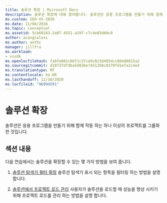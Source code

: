 ```yaml
---
title: 솔루션 확장 | Microsoft Docs
description: 솔루션 확장에 대해 알아봅니다. 솔루션은 응용 프로그램을 만들기 위해 함께 작동 하는 하나 이상의 프로젝트를 그룹화 한 것입니다.
ms.custom: SEO-VS-2020
ms.date: 11/04/2016
ms.topic: conceptual
ms.assetid: 5cb60183-2a87-4551-a19f-c7c4e65d60c0
author: acangialosi
ms.author: anthc
manager: jillfra
ms.workload:
- vssdk
ms.openlocfilehash: fa8fe001c66f1c37ce9c823d485dcc60e88815a2
ms.sourcegitcommit: d10f37dfdba5d826e7451260c8370fd1efa2c4e4
ms.translationtype: MT
ms.contentlocale: ko-KR
ms.lasthandoff: 12/10/2020
ms.locfileid: "96994591"
---
```

# <a name="extend-solutions"></a>솔루션 확장
솔루션은 응용 프로그램을 만들기 위해 함께 작동 하는 하나 이상의 프로젝트를 그룹화 한 것입니다.

## <a name="in-this-section"></a>섹션 내용
 다음 연습에서는 솔루션을 확장할 수 있는 몇 가지 방법을 보여 줍니다.

1. [솔루션 탐색기 필터 확장](../extensibility/extending-the-solution-explorer-filter.md) 솔루션 탐색기 표시 되는 항목을 필터링 하는 방법을 설명 합니다.

2. [솔루션에서 프로젝트 로드 관리](../extensibility/managing-project-loading-in-a-solution.md) 사용자가 솔루션을 로드할 때 성능을 향상 시키기 위해 프로젝트 로드를 관리 하는 방법을 설명 합니다.
